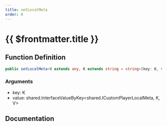 ```yaml
---
title: setLocalMeta
order: 0
---
```


# {{ $frontmatter.title }}

## Function Definition

```ts
public setLocalMeta<V extends any, K extends string = string>(key: K, value: shared.InterfaceValueByKey<shared.ICustomPlayerLocalMeta, K, V>): void;
```

### Arguments

* key: K
* value: shared.InterfaceValueByKey<shared.ICustomPlayerLocalMeta, K, V>

## Documentation

<!--@include: ./parts/setLocalMeta.md-->
